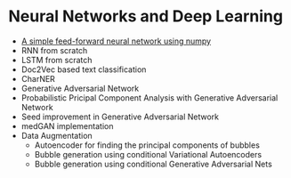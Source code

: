# Neural Networks and Deep Learning 

- [A simple feed-forward neural network using numpy](https://github.com/rahulptel/nn-dpl/blob/master/feed-forward-neural-network.ipynb)
- RNN from scratch
- LSTM from scratch
- Doc2Vec based text classification
- CharNER
- Generative Adversarial Network
- Probabilistic Pricipal Component Analysis with Generative Adversarial Network
- Seed improvement in Generative Adversarial Network
- medGAN implementation
- Data Augmentation
	- Autoencoder for finding the principal components of bubbles
	- Bubble generation using conditional Variational Autoencoders
	- Bubble generation using conditional Generative Adversarial Nets
